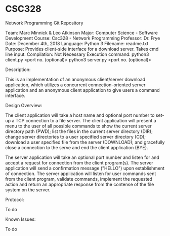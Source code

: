 # CSC328
Network Programming Git Repository

Team: Marc Minnick & Leo Atkinson
Major: Computer Science - Software Development
Course: Csc328 - Network Programming
Professor: Dr. Frye
Date: December 4th, 2018
Language: Python 3
Filename: readme.txt
Purpose: Provides client-side interface for a download server.
			Takes cmd line input.
Compilation: Not Necessary
Execution command: python3 client.py <hostname> <port no. (optional)>
					python3 server.py <port no. (optional)>

Description:

This is an implementation of an anonymous client/server download application,
which utilizes a concurrent connection-oriented server application and an 
anonymous client application to give users a command interface.

Design Overview:

The client application will take a host name and optional port number to set-up
a TCP connection to a file server. The client application will present a menu
to the user of all possible commands to show the current server directory path 
(PWD); list the files in the current server directory (DIR); change server 
directories to a user specified server directory (CD); download a user specified 
file from the server (DOWNLOAD); and gracefully close a connection to the serve 
and end the client application (BYE).

The server application will take an optional port number and listen for and accept
a request for connection from the client program(s). The server application will
send a confirmation message ("HELLO") upon establishment of connection. The server 
application will listen for user commands sent from the client program, validate 
commands, implement the requested action and return an appropriate response from 
the contense of the file system on the server.

Protocol:

To do

Known Issues:

To do
